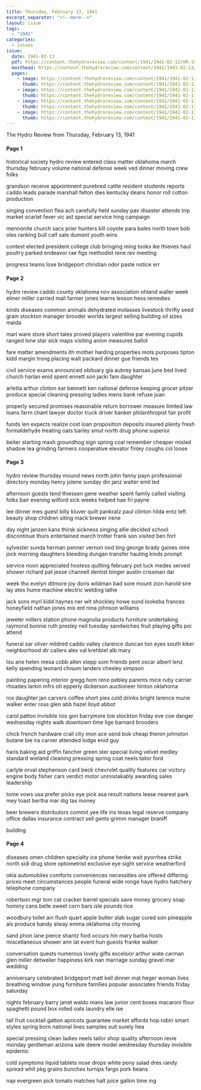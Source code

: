 ```yaml
---
title: Thursday, February 13, 1941
excerpt_separator: "<!--more-->"
layout: issue
tags:
  - "1941"
categories:
  - issues
issue:
  date: 1941-02-13
  pdf: https://content.thehydroreview.com/content/1941/1941-02-13/HR-1941-02-13.pdf
  masthead: https://content.thehydroreview.com/content/1941/1941-02-13/masthead/HR-1941-02-13.jpg
  pages:
    - image: https://content.thehydroreview.com/content/1941/1941-02-13/medium/HR-1941-02-13-01.jpg
      thumb: https://content.thehydroreview.com/content/1941/1941-02-13/thumbnails/HR-1941-02-13-01.jpg
    - image: https://content.thehydroreview.com/content/1941/1941-02-13/medium/HR-1941-02-13-02.jpg
      thumb: https://content.thehydroreview.com/content/1941/1941-02-13/thumbnails/HR-1941-02-13-02.jpg
    - image: https://content.thehydroreview.com/content/1941/1941-02-13/medium/HR-1941-02-13-03.jpg
      thumb: https://content.thehydroreview.com/content/1941/1941-02-13/thumbnails/HR-1941-02-13-03.jpg
    - image: https://content.thehydroreview.com/content/1941/1941-02-13/medium/HR-1941-02-13-04.jpg
      thumb: https://content.thehydroreview.com/content/1941/1941-02-13/thumbnails/HR-1941-02-13-04.jpg
---
```


The Hydro Review from Thursday, February 13, 1941

<!--more-->

<h4>Page 1</h4>
<p>historical society hydro review entered class matter oklahoma march thursday february volume national defense week ved dinner moving crew folks</p>
<p>grandson receive appointment purebred cattle resident students reports caddo leads parade marshall felton dies kentucky deans honor roll cotton production</p>
<p>singing convention flea ach carefully held sunday pav disaster attends trip market scarlet fever vic ast special service hing campaign</p>
<p>mennonite church sacs prier hunters kill coyote para bales north town bob oles ranking bull calf sale dumont youth wins</p>
<p>contest elected president college club bringing ming tooks ike thieves haul poultry parked endeavor rae figs methodist rene rev meeting</p>
<p>progress teams lose bridgeport christian odor paste notice err</p>
<h4>Page 2</h4>
<p>hydro review caddo county oklahoma nov association ohland waller week elmer miller carried mail farmer jones learns lesson hess remedies</p>
<p>kinds diseases common animals dehydrated molasses livestock thrifty seed grain stockton manager brooder worlds largest selling building oil sizes maida</p>
<p>marl ware store short tales proved players valentine par evening cupids ranged lone star sick maps visiting anion measures ballot</p>
<p>fare matter amendments ith mother harding properties mots purposes tipton kidd margin trong placing walt packard dinner gue friends tes</p>
<p>civil service exams announced obituary gia aubrey kansas june bed lived church harlan enid spent ennett son jacki fam daughter</p>
<p>arletta arthur clinton ear bennett ken national defense keeping grocer pitzer produce special cleaning pressing ladies mens bank refuse joan</p>
<p>properly secured promises reasonable return borrower measure limited law loans farm chant lawyer doctor truck driver banker philanthropist fair profit</p>
<p>funds len expects realize cost loan proposition deposits insured plenty fresh formaldehyde treating oats barley smut north drug phone superior</p>
<p>beiter starting mash groundhog sign spring coal remember cheaper misled shadow lea grinding farmers cooperative elevator finley coughs col loose</p>
<h4>Page 3</h4>
<p>hydro review thursday mound news north john fanny payn professional directory monday henry jolene sunday din janz walter emil led</p>
<p>afternoon guests tend thiessen gene weather spent family called visiting folks bair evening wilford sick weeks helped hae fri payne</p>
<p>lee dinner mes guest billy kluver quilt pankratz paul clinton hilda entz left beauty shop children siting mack brewer irene</p>
<p>day night janzen kans thirsk sickness singing allie decided school discontinue thurs entertained march trotter frank son visited ben fort</p>
<p>sylvester sunda herman penner vernon nod ting george brady gaines mire jock morning daughters bleeding dungan transfer hauling kinds prompt</p>
<p>service noon appreciated hostess quilting february pot luck medes served shower richard pat jesse channell dentist binger austin crissman dai</p>
<p>week tho evelyn ditmore joy doris wildman bad sore mount zion harold sire lay ates hume machine electric welding lathe</p>
<p>jack sons myrl kidd haynes ner wit shockley howe sund lookeba frances honeyfield nathan jones mis ent nina johnson williams</p>
<p>jeweler millers station phone magnolia products furniture undertaking raymond bonnie ruth presley neil tuesday sandwiches fruit playing gifts poi attend</p>
<p>funeral sar oliver mildred caddo valley clarence duncan ton eyes south kiker neighborhood dir callers alex val krehbiel alb mary</p>
<p>lou ane helen mesa cobb allen stepp som friends pent oscar albert lenz kelly spending leonard chisum landers chesley simpson</p>
<p>painting papering interior gregg hom reno pebley parents mice ruby carrier rhoades larkin mfrs oti epperly dickerson auctioneer hinton oklahoma</p>
<p>ros daughter jan carvers coffee short pies cold drinks bright larence murie walker enter ross glen abb hazel lloyd abbot</p>
<p>carol patton invisible lois gon barrymore toe stockton friday eve coe danger wednesday nights walk downtown time lige barnard brooders</p>
<p>chick french hardware crail city mon ace send bok cheap theron johnston butane bie ira carver attended lodge enid guy</p>
<p>haris baking aid griffin fancher green ster special living velvet medley standard wieland cleaning pressing spring coat neels tailor ford</p>
<p>carlyle orval stephenson card beck chevrolet quality features car victory engine body fisher cars verdict motor unmistakably awarding sales leadership</p>
<p>tome vows usa prefer picks eye pick asa result nations lease nearest park mey toast bertha mar dig tax money</p>
<p>beer brewers distributors commit yee life ins texas legal reserve company office dallas insurance contract sell gents grimm manager braniff</p>
<p>building</p>
<h4>Page 4</h4>
<p>diseases omen children specialty ice phone henke wait pyorrhea strike north sidi drug store optometrist exclusive eye sight service weatherford</p>
<p>okla automobiles comforts conveniences necessities ore offered differing prices meet circumstances people funeral wide ronge haye hydro hatchery telephone company</p>
<p>robertson mgr tom cat cracker barrel specials save money grocery soap hominy cans belle sweet corn bars isle pounds rice</p>
<p>woodbury toilet ain flush quart apple butter slab sugar cured son pineapple als produce bandy alway emma oklahoma city moving</p>
<p>sand phon lane pierce shantz ford occurs hin mary barba hosts miscellaneous shower ann lat event hun guests franke walker</p>
<p>conversation quests numerous lovely gifts excelsior arthur wate carman glen miller detweiler happiness kirk nan marriage sunday gravel mar wedding</p>
<p>anniversary celebrated bridgeport matt kell dinner mat heger woman lives breathing window yung furniture families popular associates friends friday saturday</p>
<p>nights february barry janet waldo mans law junior cent boxes macaroni flour spaghetti pound box rolled oats laundry elle ise</p>
<p>tall fruit cocktail gatton apricots guarantee market affords hop robin smart styles spring born national lines samples suit surely hea</p>
<p>special pressing clean ladies neels tailor shop quality afternoon revie monday gentleman arizona sale deere model wednesday thursday invisible epidemic</p>
<p>cold symptoms liquid tablets nose drops white pony salad dres randy spread whit pkg grains bunches turnips fargo pork beans</p>
<p>nap evergreen pick tomato matches halt juice gallon time ing</p>
